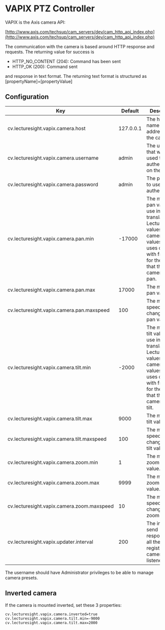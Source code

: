 # VAPIX PTZ Controller

VAPIX is the Axis camera API:

[http://www.axis.com/techsup/cam_servers/dev/cam_http_api_index.php](http://www.axis.com/techsup/cam_servers/dev/cam_http_api_index.php)

The communication with the camera is based around HTTP response and requests. The returning value for success is

 - HTTP_NO_CONTENT (204): Command has been sent
 - HTTP_OK (200): Command sent

and response in text format. The returning text format is structured
as [propertyName]=[propertyValue]

## Configuration

| Key                                   | Default   | Description |
|---------------------------------------|-----------|-------------------------------------------|
| cv.lecturesight.vapix.camera.host     | 127.0.0.1 | The host name / ip address for the camera.
| cv.lecturesight.vapix.camera.username | admin     | The username that will be used to authenticate on the camera
| cv.lecturesight.vapix.camera.password | admin     | The password to use for authentication.
| cv.lecturesight.vapix.camera.pan.min  | -17000    | The minimum pan value to use in translating LectureSight values to camera values. VAPIX uses degrees with fractions for the range that the camera can pan.
| cv.lecturesight.vapix.camera.pan.max  | 17000     | The maximum pan value.
| cv.lecturesight.vapix.camera.pan.maxspeed | 100 | The maximum speed for changing the pan value.
| cv.lecturesight.vapix.camera.tilt.min | -2000 | The minimum tilt value to use in translating LectureSight values to camera values. VAPIX uses degrees with fractions for the range that the camera can tilt.
| cv.lecturesight.vapix.camera.tilt.max | 9000 | The maximum tilt value.
| cv.lecturesight.vapix.camera.tilt.maxspeed | 100 | The maximum speed for changing the tilt value.
| cv.lecturesight.vapix.camera.zoom.min | 1 | The minimum zoom level value.
| cv.lecturesight.vapix.camera.zoom.max | 9999 | The maximum zoom level value.
| cv.lecturesight.vapix.camera.zoom.maxspeed | 10 | The maximum speed for changing the zoom level.
| cv.lecturesight.vapix.updater.interval | 200 | The interval to send responses to all the registered camera listeners.

The username should have Administrator privileges to be able to manage camera presets.

## Inverted camera

If the camera is mounted inverted, set these 3 properties:

```
cv.lecturesight.vapix.camera.inverted=true
cv.lecturesight.vapix.camera.tilt.min=-9000
cv.lecturesight.vapix.camera.tilt.max=2000
```

